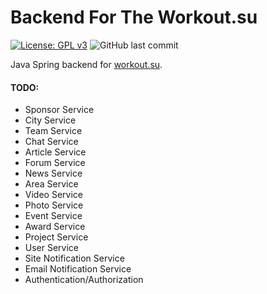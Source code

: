 # Backend For The Workout.su

[![License: GPL v3](https://img.shields.io/badge/License-GPLv3-blue.svg)](https://www.gnu.org/licenses/gpl-3.0)
![GitHub last commit](https://img.shields.io/github/last-commit/workout-backend/workout-backend)

Java Spring backend for [workout.su]().

#### TODO:
* Sponsor Service 
* City Service 
* Team Service 
* Chat Service 
* Article Service 
* Forum Service 
* News Service 
* Area Service 
* Video Service 
* Photo Service 
* Event Service 
* Award Service 
* Project Service  
* User Service 
* Site Notification Service
* Email Notification Service
* Authentication/Authorization